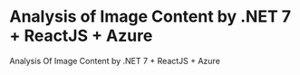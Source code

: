 # Analysis of Image Content by .NET 7 + ReactJS + Azure
Analysis Of Image Content by .NET 7 + ReactJS + Azure
